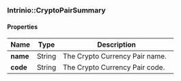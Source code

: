 

[//]: # (CLASS:Intrinio::CryptoPairSummary)

[//]: # (KIND:object)

### Intrinio::CryptoPairSummary

#### Properties

[//]: # (START_DEFINITION)

Name | Type | Description
------------ | ------------- | -------------
**name** | String | The Crypto Currency Pair name. &nbsp;
**code** | String | The Crypto Currency Pair code. &nbsp;

[//]: # (END_DEFINITION)



